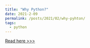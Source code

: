 ```yaml
---
title: "Why Python?"
date: 2021-2-09
permalink: /posts/2021/02/why-pyhton/
tags:
  - python
---
```


[Read here >>>](https://medium.com/@chiragjagad/why-python-b5e4ccc66352)
